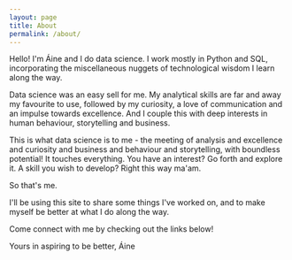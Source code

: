```yaml
---
layout: page
title: About
permalink: /about/
---
```


Hello! I'm Áine and I do data science. I work mostly in Python and SQL, incorporating the miscellaneous nuggets of technological wisdom I learn along the way.

Data science was an easy sell for me. My analytical skills are far and away my favourite to use, followed by my curiosity, a love of communication and an impulse towards excellence. And I couple this with deep interests in human behaviour, storytelling and business.

This is what data science is to me - the meeting of analysis and excellence and curiosity and business and behaviour and storytelling, with boundless potential! It touches everything. You have an interest? Go forth and explore it. A skill you wish to develop? Right this way ma'am.

So that's me. 

I'll be using this site to share some things I've worked on, and to make myself be better at what I do along the way. 

Come connect with me by checking out the links below!

Yours in aspiring to be better,
Áine
